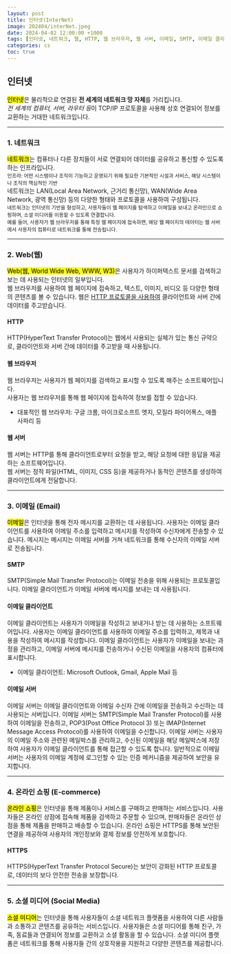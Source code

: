 ```yaml
---
layout: post
title: 인터넷(InterNet)
image: 202404/interNet.jpeg
date: 2024-04-02 12:00:00 +1000
tags: [인터넷, 네트워크, 웹, HTTP, 웹 브라우저, 웹 서버, 이메일, SMTP, 이메일 클라이언트, 이메일 서버, 온라인 쇼핑, HTTPS, 소셜 미디어]
categories: cs
toc: true
---
```

## 인터넷
<mark>인터넷</mark>은 물리적으로 연결된 **전 세계의 네트워크 망 자체**를 가리킵니다. <br>
*전 세계의 컴퓨터, 서버, 라우터 등*이 TCP/IP 프로토콜을 사용해 상호 연결되어 정보를 교환하는 거대한 네트워크입니다.

<hr>

### 1. 네트워크
<mark>네트워크</mark>는 컴퓨터나 다른 장치들이 서로 연결되어 데이터를 공유하고 통신할 수 있도록 하는 인프라입니다.  <br>
<small>인프라: 어떤 시스템이나 조직이 기능하고 운영되기 위해 필요한 기본적인 시설과 서비스, 해당 시스템이나 조직의 핵심적인 기반</small><br>
네트워크는 LAN(Local Area Network, 근거리 통신망), WAN(Wide Area Network, 광역 통신망) 등의 다양한 형태와 프로토콜을 사용하여 구성됩니다. <br>
<small>네트워크는 인터넷의 기반을 형성하고, 사용자들이 웹 페이지를 탐색하고 이메일을 보내고 온라인으로 쇼핑하며, 소셜 미디어를 이용할 수 있도록 연결합니다. <br>
예를 들어, 사용자가 웹 브라우저를 통해 특정 웹 페이지에 접속하면, 해당 웹 페이지의 데이터는 웹 서버에서 사용자의 컴퓨터로 네트워크를 통해 전송됩니다.</small>

<hr>

### 2. Web(웹)
<mark>Web(웹, World Wide Web, WWW, W3)</mark>은 사용자가 하이퍼텍스트 문서를 검색하고 보는 데 사용되는 인터넷의 일부입니다. <br>
웹 브라우저를 사용하여 웹 페이지에 접속하고, 텍스트, 이미지, 비디오 등 다양한 형태의 콘텐츠를 볼 수 있습니다.
웹은 <u>HTTP 프로토콜을 사용하여</u> 클라이언트와 서버 간에 데이터를 주고받습니다.

#### HTTP
HTTP(HyperText Transfer Protocol)는 웹에서 사용되는 실체가 있는 통신 규약으로, 클라이언트와 서버 간에 데이터를 주고받을 때 사용됩니다.

#### 웹 브라우저
웹 브라우저는 사용자가 웹 페이지를 검색하고 표시할 수 있도록 해주는 소프트웨어입니다. <br>
사용자는 웹 브라우저를 통해 웹 페이지에 접속하여 정보를 접할 수 있습니다.
- 대표적인 웹 브라우저: 구글 크롬, 마이크로소프트 엣지, 모질라 파이어폭스, 애플 사파리 등

#### 웹 서버
웹 서버는 HTTP를 통해 클라이언트로부터 요청을 받고, 해당 요청에 대한 응답을 제공하는 소프트웨어입니다. <br>
웹 서버는 정적 파일(HTML, 이미지, CSS 등)을 제공하거나 동적인 콘텐츠를 생성하여 클라이언트에게 전달합니다.

<hr>

### 3. 이메일 (Email)
<mark>이메일</mark>은 인터넷을 통해 전자 메시지를 교환하는 데 사용됩니다. 
사용자는 이메일 클라이언트를 사용하여 이메일 주소를 입력하고 메시지를 작성하여 수신자에게 전송할 수 있습니다. 
메시지는 메시지는 이메일 서버를 거쳐 네트워크를 통해 수신자의 이메일 서버로 전송됩니다.

#### SMTP
SMTP(Simple Mail Transfer Protocol)는 이메일 전송을 위해 사용되는 프로토콜입니다. 
이메일 클라이언트가 이메일 서버에 메시지를 보내는 데 사용됩니다.

#### 이메일 클라이언트
이메일 클라이언트는 사용자가 이메일을 작성하고 보내거나 받는 데 사용하는 소프트웨어입니다. 
사용자는 이메일 클라이언트를 사용하여 이메일 주소를 입력하고, 제목과 내용을 작성하여 메시지를 작성합니다.
이메일 클라이언트는 사용자가 이메일을 보내는 과정을 관리하고, 이메일 서버에 메시지를 전송하거나 수신된 이메일을 사용자의 컴퓨터에 표시합니다. 
- 이메일 클라이언트: Microsoft Outlook, Gmail, Apple Mail 등

#### 이메일 서버
이메일 서버는 이메일 클라이언트와 이메일 수신자 간에 이메일을 전송하고 수신하는 데 사용되는 서버입니다. 
이메일 서버는 SMTP(Simple Mail Transfer Protocol)를 사용하여 이메일을 전송하고, POP3(Post Office Protocol 3) 또는 IMAP(Internet Message Access Protocol)를 사용하여 이메일을 수신합니다. 
이메일 서버는 사용자의 이메일 주소와 관련된 메일박스를 관리하고, 수신된 이메일을 해당 메일박스에 저장하여 사용자가 이메일 클라이언트를 통해 접근할 수 있도록 합니다. 
일반적으로 이메일 서버는 사용자의 이메일 계정에 로그인할 수 있는 인증 메커니즘을 제공하여 보안을 유지합니다.

<hr>

### 4. 온라인 쇼핑 (E-commerce)
<mark>온라인 쇼핑</mark>은 인터넷을 통해 제품이나 서비스를 구매하고 판매하는 서비스입니다. 
사용자들은 온라인 상점에 접속해 제품을 검색하고 주문할 수 있으며, 판매자들은 온라인 상점을 통해 제품을 판매하고 배송할 수 있습니다. 
온라인 쇼핑은 HTTPS를 통해 보안된 연결을 제공하여 사용자의 개인정보와 결제 정보를 안전하게 보호합니다.

#### HTTPS
HTTPS(HyperText Transfer Protocol Secure)는 보안이 강화된 HTTP 프로토콜로, 데이터의 보다 안전한 전송을 보장합니다.

<hr>

### 5. 소셜 미디어 (Social Media)
<mark>소셜 미디어</mark>는 인터넷을 통해 사용자들이 소셜 네트워크 플랫폼을 사용하여 다른 사람들과 소통하고 콘텐츠를 공유하는 서비스입니다. 
사용자들은 소셜 미디어를 통해 친구, 가족, 동료들과 연결되어 정보를 교환하고 소셜 활동을 할 수 있습니다. 
소셜 미디어 플랫폼은 네트워크를 통해 사용자들 간의 상호작용을 지원하고 다양한 콘텐츠를 제공합니다.